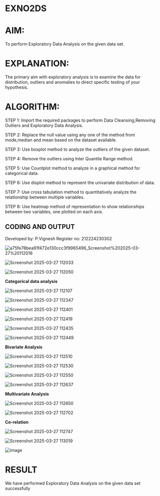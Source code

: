 # EXNO2DS

# AIM:
To perform Exploratory Data Analysis on the given data set.
      
# EXPLANATION:
  The primary aim with exploratory analysis is to examine the data for distribution, outliers and anomalies to direct specific testing of your hypothesis.
  
# ALGORITHM:
STEP 1: Import the required packages to perform Data Cleansing,Removing Outliers and Exploratory Data Analysis.

STEP 2: Replace the null value using any one of the method from mode,median and mean based on the dataset available.

STEP 3: Use boxplot method to analyze the outliers of the given dataset.

STEP 4: Remove the outliers using Inter Quantile Range method.

STEP 5: Use Countplot method to analyze in a graphical method for categorical data.

STEP 6: Use displot method to represent the univariate distribution of data.

STEP 7: Use cross tabulation method to quantitatively analyze the relationship between multiple variables.

STEP 8: Use heatmap method of representation to show relationships between two variables, one plotted on each axis.

## CODING AND OUTPUT

Developed by: P.Vignesh
Register no: 212224230302
        
![a75fe78bea91f472e130ccc3f9965496_Screenshot%202025-03-27%20112016](https://github.com/user-attachments/assets/f83bad23-03f9-4390-bb1c-e78172c0a950)

![Screenshot 2025-03-27 112033](https://github.com/user-attachments/assets/c274d3ea-410e-4210-8ff8-8c0296591ece)

![Screenshot 2025-03-27 112050](https://github.com/user-attachments/assets/825d7468-f4bd-4c30-b88e-285899921f16)

 **Categorical data analysis**

![Screenshot 2025-03-27 112107](https://github.com/user-attachments/assets/cf3a81b0-abd9-4552-bb18-4cee420305e8)

![Screenshot 2025-03-27 112347](https://github.com/user-attachments/assets/c5c7faaf-ef99-41c0-b7a3-2f88c90fb8d0)

![Screenshot 2025-03-27 112401](https://github.com/user-attachments/assets/642d3ffc-7a46-4bef-863c-5f0adb5fece1)

![Screenshot 2025-03-27 112419](https://github.com/user-attachments/assets/ef16e31c-20e2-457f-b08c-efecf0612718)

![Screenshot 2025-03-27 112435](https://github.com/user-attachments/assets/a7febb35-f367-49dd-9974-43ad673a15df)

![Screenshot 2025-03-27 112449](https://github.com/user-attachments/assets/5620d2cf-3d93-4f33-8c9e-1a8050a1e507)

**Bivariate Analysis**

![Screenshot 2025-03-27 112510](https://github.com/user-attachments/assets/3b9ad49c-c995-48bf-9458-b6f3751b65cb)

![Screenshot 2025-03-27 112530](https://github.com/user-attachments/assets/d6c3f8bc-91bc-45a7-818d-0a03c68d49e7)

![Screenshot 2025-03-27 112550](https://github.com/user-attachments/assets/3d356d4c-2e9d-41a3-9fc1-0e07ef374300)

![Screenshot 2025-03-27 112637](https://github.com/user-attachments/assets/49fbc153-d27d-4cc0-9118-b46af4faef09)

**Multivariate Analysis**

![Screenshot 2025-03-27 112650](https://github.com/user-attachments/assets/0f9f036e-b73a-46f9-a683-4a8de1186313)

![Screenshot 2025-03-27 112702](https://github.com/user-attachments/assets/7c9d8a23-609a-468d-8127-3111d2f1e903)

 **Co-relation**

![Screenshot 2025-03-27 112747](https://github.com/user-attachments/assets/c58c4208-4d6c-481c-9bbc-97bb23b5657d)

![Screenshot 2025-03-27 113019](https://github.com/user-attachments/assets/aa659c4e-2e47-43d7-9828-051b147510e7)

![image](https://github.com/user-attachments/assets/e0f585d0-4ca0-4948-9635-2a938ec673fd)

# RESULT
 We have performed Exploratory Data Analysis on the given data set successfully
